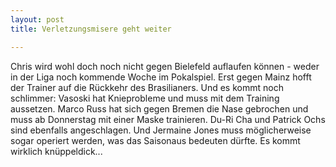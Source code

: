 ```yaml
---
layout: post
title: Verletzungsmisere geht weiter

---
```


Chris wird wohl doch noch nicht gegen Bielefeld auflaufen können - weder in der Liga noch kommende Woche im Pokalspiel. Erst gegen Mainz hofft der Trainer auf die Rückkehr des Brasilianers. Und es kommt noch schlimmer: Vasoski hat Knieprobleme und muss mit dem Training aussetzen. Marco Russ hat sich gegen Bremen die Nase gebrochen und muss ab Donnerstag mit einer Maske trainieren. Du-Ri Cha und Patrick Ochs sind ebenfalls angeschlagen. Und Jermaine Jones muss möglicherweise sogar operiert werden, was das Saisonaus bedeuten dürfte. Es kommt wirklich knüppeldick...


